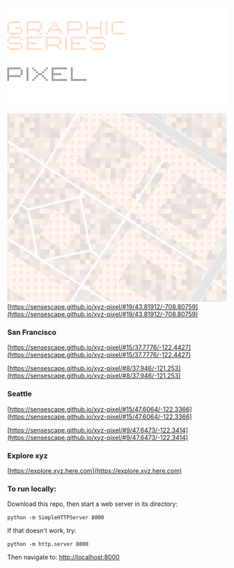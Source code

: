 ![GRAPHIC SERIES](https://raw.githubusercontent.com/sensescape/xyz-pixel/master/images/pixel-title4.png)

![PIXEL](https://raw.githubusercontent.com/sensescape/xyz-pixel/master/images/pixel-map.jpg)
[https://sensescape.github.io/xyz-pixel/#19/43.81912/-708.80759](https://sensescape.github.io/xyz-pixel/#19/43.81912/-708.80759)

### San Francisco
[https://sensescape.github.io/xyz-pixel/#15/37.7776/-122.4427](https://sensescape.github.io/xyz-pixel/#15/37.7776/-122.4427)

[https://sensescape.github.io/xyz-pixel/#8/37.946/-121.253](https://sensescape.github.io/xyz-pixel/#8/37.946/-121.253)

### Seattle
[https://sensescape.github.io/xyz-pixel/#15/47.6064/-122.3366](https://sensescape.github.io/xyz-pixel/#15/47.6064/-122.3366)

[https://sensescape.github.io/xyz-pixel/#9/47.6473/-122.3414](https://sensescape.github.io/xyz-pixel/#9/47.6473/-122.3414)

### Explore xyz

[https://explore.xyz.here.com](https://explore.xyz.here.com)

### To run locally:

Download this repo, then start a web server in its directory:

    python -m SimpleHTTPServer 8000
    
If that doesn't work, try:

    python -m http.server 8000
    
Then navigate to: [http://localhost:8000](http://localhost:8000)
